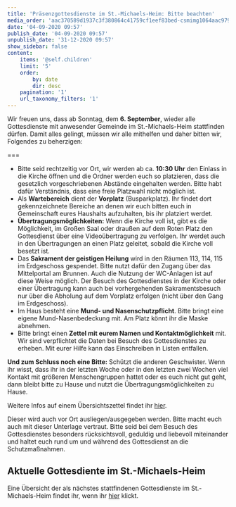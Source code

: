 ```yaml
---
title: 'Präsenzgottesdienste im St.-Michaels-Heim: Bitte beachten'
media_order: 'aac370589d1937c3f380864c41759cf1eef83bed-csmimg1064aac979a1a7.jpeg,handzettel_gottesdienst_30-06-2020.pdf'
date: '04-09-2020 09:57'
publish_date: '04-09-2020 09:57'
unpublish_date: '31-12-2020 09:57'
show_sidebar: false
content:
    items: '@self.children'
    limit: '5'
    order:
        by: date
        dir: desc
    pagination: '1'
    url_taxonomy_filters: '1'
---
```


Wir freuen uns, dass ab Sonntag, dem **6. September**, wieder alle Gottesdienste mit anwesender Gemeinde im St.-Michaels-Heim stattfinden dürfen. Damit alles gelingt, müssen wir alle mithelfen und daher bitten wir, Folgendes zu beherzigen:

===

* Bitte seid rechtzeitig vor Ort, wir werden ab ca. **10:30 Uhr** den Einlass in die Kirche öffnen und die Ordner werden euch so platzieren, dass die gesetzlich vorgeschriebenen Abstände eingehalten werden. Bitte habt dafür Verständnis, dass eine freie Platzwahl nicht möglich ist.
* Als **Wartebereich** dient der **Vorplatz** (Busparkplatz). Ihr findet dort gekennzeichnete Bereiche an denen wir euch bitten euch in Gemeinschaft eures Haushalts aufzuhalten, bis ihr platziert werdet.
* **Übertragungsmöglichkeiten:** Wenn die Kirche voll ist, gibt es die Möglichkeit, im Großen Saal oder draußen auf dem Roten Platz den Gottesdienst über eine Videoübertragung zu verfolgen. Ihr werdet auch in den Übertragungen an einen Platz geleitet, sobald die Kirche voll besetzt ist.
* Das **Sakrament der geistigen Heilung** wird in den Räumen 113, 114, 115 im Erdgeschoss gespendet. Bitte nutzt dafür den Zugang über das Mittelportal am Brunnen. Auch die Nutzung der WC-Anlagen ist auf diese Weise möglich. Der Besuch des Gottesdienstes in der Kirche oder einer Übertragung kann auch bei vorhergehenden Sakramentsbesuch nur über die Abholung auf dem Vorplatz erfolgen (nicht über den Gang im Erdgeschoss).
* Im Haus besteht eine **Mund- und Nasenschutzpflicht**. Bitte bringt eine eigene Mund-Nasenbedeckung mit. Am Platz könnt ihr die Maske abnehmen.
* Bitte bringt einen **Zettel mit eurem Namen und Kontaktmöglichkeit** mit. Wir sind verpflichtet die Daten bei Besuch des Gottesdienstes zu erheben. Mit eurer Hilfe kann das Einschreiben in Listen entfallen.

**Und zum Schluss noch eine Bitte:** 
Schützt die anderen Geschwister. Wenn ihr wisst, dass ihr in der letzten Woche oder in den letzten zwei Wochen viel Kontakt mit größeren Menschengruppen hattet oder es euch nicht gut geht, dann bleibt bitte zu Hause und nutzt die Übertragungsmöglichkeiten zu Hause.

Weitere Infos auf einem Übersichtszettel findet ihr [hier](handzettel_gottesdienst_30-06-2020.pdf). 

Dieser wird auch vor Ort ausliegen/ausgegeben werden. Bitte macht euch auch mit dieser Unterlage vertraut. Bitte seid bei dem Besuch des Gottesdienstes besonders rücksichtsvoll, geduldig und liebevoll miteinander und haltet euch rund um und während des Gottesdienst an die Schutzmaßnahmen.

## Aktuelle Gottesdiente im St.-Michaels-Heim
Eine Übersicht der als nächstes stattfindenen Gottesdienste im St.-Michaels-Heim findet ihr, wenn ihr [hier](https://smh-gemeinden.de/news/gottesdienste-am-kommenden-sonntag) klickt.
